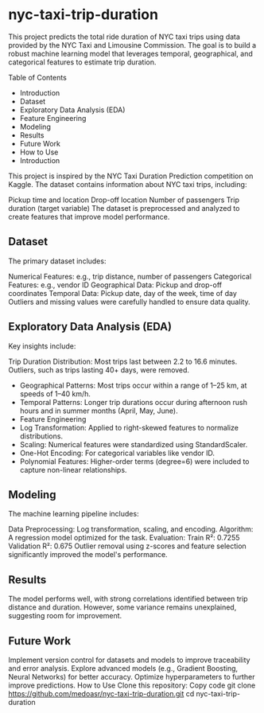 # nyc-taxi-trip-duration
This project predicts the total ride duration of NYC taxi trips using data provided by the NYC Taxi and Limousine Commission. The goal is to build a robust machine learning model that leverages temporal, geographical, and categorical features to estimate trip duration.

Table of Contents
- Introduction
- Dataset
- Exploratory Data Analysis (EDA)
- Feature Engineering
- Modeling
- Results
- Future Work
- How to Use
- Introduction

This project is inspired by the NYC Taxi Duration Prediction competition on Kaggle. The dataset contains information about NYC taxi trips, including:

Pickup time and location
Drop-off location
Number of passengers
Trip duration (target variable)
The dataset is preprocessed and analyzed to create features that improve model performance.

## Dataset
The primary dataset includes:

Numerical Features: e.g., trip distance, number of passengers
Categorical Features: e.g., vendor ID
Geographical Data: Pickup and drop-off coordinates
Temporal Data: Pickup date, day of the week, time of day
Outliers and missing values were carefully handled to ensure data quality.

## Exploratory Data Analysis (EDA)
Key insights include:

Trip Duration Distribution: Most trips last between 2.2 to 16.6 minutes. Outliers, such as trips lasting 40+ days, were removed.
- Geographical Patterns: Most trips occur within a range of 1–25 km, at speeds of 1–40 km/h.
- Temporal Patterns: Longer trip durations occur during afternoon rush hours and in summer months (April, May, June).
- Feature Engineering
- Log Transformation: Applied to right-skewed features to normalize distributions.
- Scaling: Numerical features were standardized using StandardScaler.
- One-Hot Encoding: For categorical variables like vendor ID.
- Polynomial Features: Higher-order terms (degree=6) were included to capture non-linear relationships.
## Modeling
The machine learning pipeline includes:

Data Preprocessing: Log transformation, scaling, and encoding.
Algorithm: A regression model optimized for the task.
Evaluation:
Train R²: 0.7255
Validation R²: 0.675
Outlier removal using z-scores and feature selection significantly improved the model's performance.

## Results
The model performs well, with strong correlations identified between trip distance and duration. However, some variance remains unexplained, suggesting room for improvement.

## Future Work
Implement version control for datasets and models to improve traceability and error analysis.
Explore advanced models (e.g., Gradient Boosting, Neural Networks) for better accuracy.
Optimize hyperparameters to further improve predictions.
How to Use
Clone this repository:
Copy code
git clone https://github.com/medoasr/nyc-taxi-trip-duration.git
cd nyc-taxi-trip-duration
